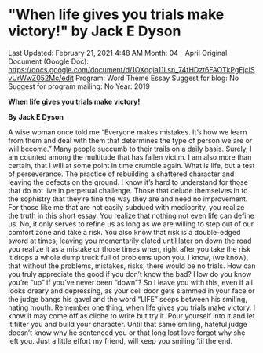 # "When life gives you trials make victory!" by Jack E Dyson

Last Updated: February 21, 2021 4:48 AM
Month: 04 - April
Original Document (Google Doc): https://docs.google.com/document/d/1OXqqia11Lsn_74fHDzt6FAOTkPgFjcISvUrWwZ052Mc/edit
Program: Word Theme Essay
Suggest for blog: No
Suggest for program mailing: No
Year: 2019

**When life gives you trials make victory!**

**By Jack E Dyson**

A wise woman once told me “Everyone makes mistakes. It’s how we learn from them and deal with them that determines the type of person we are or will become.” Many people succumb to their trails on a daily basis. Surely, I am counted among the multitude that has fallen victim. I am also more than certain, that I will at some point in time crumble again. What is life, but a test of perseverance. The practice of rebuilding a shattered character and leaving the defects on the ground. I know it’s hard to understand for those that do not live in perpetual challenge. Those that delude themselves in to the sophistry that they’re fine the way they are and need no improvement. For those like me that are not easily subdued with mediocrity, you realize the truth in this short essay. You realize that nothing not even life can define us. No, it only serves to refine us as long as we are willing to step out of our comfort zone and take a risk. You also know that risk is a double-edged sword at times; leaving you momentarily elated until later on down the road you realize it as a mistake or those times when, right after you take the risk it drops a whole dump truck full of problems upon you. I know, (we know), that without the problems, mistakes, risks, there would be no trials. How can you truly appreciate the good if you don’t know the bad? How do you know you’re “up” if you’ve never been “down”? So I leave you with this, even if all looks dreary and depressing, as your cell door gets slammed in your face or the judge bangs his gavel and the word “LIFE” seeps between his smiling, hating mouth. Remember one thing, when life gives you trials make victory. I know it may come off as cliche to write but try it. Pour yourself into it and let it filter you and build your character. Until that same smiling, hateful judge doesn’t know why he sentenced you or that long lost love forgot why she left you. Just a little effort my friend, will keep you smiling ‘til the end.